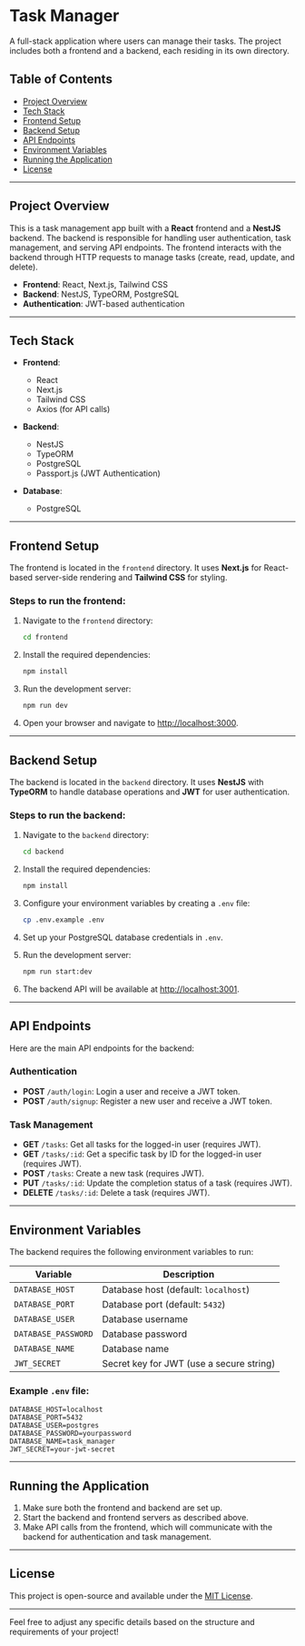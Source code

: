 # Task Manager

A full-stack application where users can manage their tasks. The project includes both a frontend and a backend, each residing in its own directory.

## Table of Contents

- [Project Overview](#project-overview)
- [Tech Stack](#tech-stack)
- [Frontend Setup](#frontend-setup)
- [Backend Setup](#backend-setup)
- [API Endpoints](#api-endpoints)
- [Environment Variables](#environment-variables)
- [Running the Application](#running-the-application)
- [License](#license)

---

## Project Overview

This is a task management app built with a **React** frontend and a **NestJS** backend. The backend is responsible for handling user authentication, task management, and serving API endpoints. The frontend interacts with the backend through HTTP requests to manage tasks (create, read, update, and delete).

- **Frontend**: React, Next.js, Tailwind CSS
- **Backend**: NestJS, TypeORM, PostgreSQL
- **Authentication**: JWT-based authentication

---

## Tech Stack

- **Frontend**:
  - React
  - Next.js
  - Tailwind CSS
  - Axios (for API calls)
  
- **Backend**:
  - NestJS
  - TypeORM
  - PostgreSQL
  - Passport.js (JWT Authentication)

- **Database**:
  - PostgreSQL

---

## Frontend Setup

The frontend is located in the `frontend` directory. It uses **Next.js** for React-based server-side rendering and **Tailwind CSS** for styling.

### Steps to run the frontend:

1. Navigate to the `frontend` directory:
   ```bash
   cd frontend
   ```

2. Install the required dependencies:
   ```bash
   npm install
   ```

3. Run the development server:
   ```bash
   npm run dev
   ```

4. Open your browser and navigate to [http://localhost:3000](http://localhost:3000).

---

## Backend Setup

The backend is located in the `backend` directory. It uses **NestJS** with **TypeORM** to handle database operations and **JWT** for user authentication.

### Steps to run the backend:

1. Navigate to the `backend` directory:
   ```bash
   cd backend
   ```

2. Install the required dependencies:
   ```bash
   npm install
   ```

3. Configure your environment variables by creating a `.env` file:
   ```bash
   cp .env.example .env
   ```

4. Set up your PostgreSQL database credentials in `.env`.

5. Run the development server:
   ```bash
   npm run start:dev
   ```

6. The backend API will be available at [http://localhost:3001](http://localhost:3001).

---

## API Endpoints

Here are the main API endpoints for the backend:

### Authentication

- **POST** `/auth/login`: Login a user and receive a JWT token.
- **POST** `/auth/signup`: Register a new user and receive a JWT token.

### Task Management

- **GET** `/tasks`: Get all tasks for the logged-in user (requires JWT).
- **GET** `/tasks/:id`: Get a specific task by ID for the logged-in user (requires JWT).
- **POST** `/tasks`: Create a new task (requires JWT).
- **PUT** `/tasks/:id`: Update the completion status of a task (requires JWT).
- **DELETE** `/tasks/:id`: Delete a task (requires JWT).

---

## Environment Variables

The backend requires the following environment variables to run:

| Variable              | Description                            |
|-----------------------|----------------------------------------|
| `DATABASE_HOST`        | Database host (default: `localhost`)   |
| `DATABASE_PORT`        | Database port (default: `5432`)        |
| `DATABASE_USER`        | Database username                      |
| `DATABASE_PASSWORD`    | Database password                      |
| `DATABASE_NAME`        | Database name                          |
| `JWT_SECRET`           | Secret key for JWT (use a secure string)|

### Example `.env` file:

```env
DATABASE_HOST=localhost
DATABASE_PORT=5432
DATABASE_USER=postgres
DATABASE_PASSWORD=yourpassword
DATABASE_NAME=task_manager
JWT_SECRET=your-jwt-secret
```

---

## Running the Application

1. Make sure both the frontend and backend are set up.
2. Start the backend and frontend servers as described above.
3. Make API calls from the frontend, which will communicate with the backend for authentication and task management.

---

## License

This project is open-source and available under the [MIT License](LICENSE).

---

Feel free to adjust any specific details based on the structure and requirements of your project!